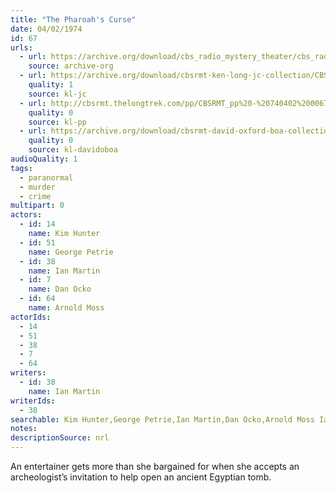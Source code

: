 ```yaml
---
title: "The Pharoah's Curse"
date: 04/02/1974
id: 67
urls: 
  - url: https://archive.org/download/cbs_radio_mystery_theater/cbs_radio_mystery_theater-0051-0100.zip/cbs_radio_mystery_theater-0051-0100%2Fcbsrmt_0067_the_pharaohs_curse.mp3
    source: archive-org
  - url: https://archive.org/download/cbsrmt-ken-long-jc-collection/CBSRMT - 740402 0067 Pharaoh 's Curse vbr df_jc.mp3
    quality: 1
    source: kl-jc
  - url: http://cbsrmt.thelongtrek.com/pp/CBSRMT_pp%20-%20740402%200067%20The%20Pharoah%27s%20Curse.mp3
    quality: 0
    source: kl-pp
  - url: https://archive.org/download/cbsrmt-david-oxford-boa-collection/CBSRMT-740402-0067-The-Pharoah's-Curse-(128-44)_WBBM-JE-{BoA}.mp3
    quality: 0
    source: kl-davidoboa
audioQuality: 1
tags: 
  - paranormal
  - murder
  - crime
multipart: 0
actors:  
  - id: 14
    name: Kim Hunter  
  - id: 51
    name: George Petrie  
  - id: 38
    name: Ian Martin  
  - id: 7
    name: Dan Ocko  
  - id: 64
    name: Arnold Moss
actorIds:  
  - 14  
  - 51  
  - 38  
  - 7  
  - 64
writers:  
  - id: 38
    name: Ian Martin
writerIds:  
  - 38
searchable: Kim Hunter,George Petrie,Ian Martin,Dan Ocko,Arnold Moss Ian Martin
notes: 
descriptionSource: nrl
---
```

An entertainer gets more than she bargained for when she accepts an archeologist’s invitation to help open an ancient Egyptian tomb.